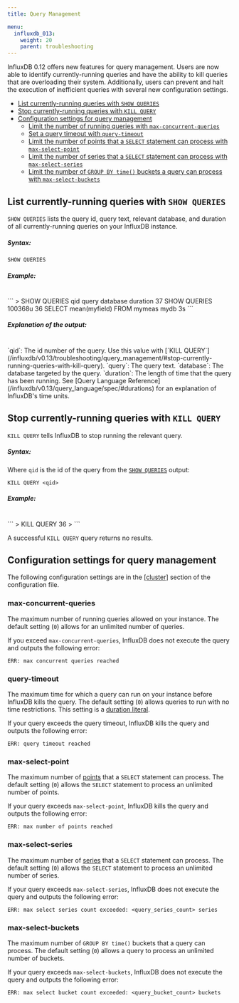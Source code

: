 ```yaml
---
title: Query Management

menu:
  influxdb_013:
    weight: 20
    parent: troubleshooting
---
```


InfluxDB 0.12 offers new features for query management.
Users are now able to identify currently-running queries and have the ability to
kill queries that are overloading their system.
Additionally, users can prevent and halt the execution of inefficient queries
with several new configuration settings.

* [List currently-running queries with `SHOW QUERIES`](/influxdb/v0.13/troubleshooting/query_management/#list-currently-running-queries-with-show-queries)
* [Stop currently-running queries with `KILL QUERY`](/influxdb/v0.13/troubleshooting/query_management/#stop-currently-running-queries-with-kill-query)
* [Configuration settings for query management](/influxdb/v0.13/troubleshooting/query_management/#configuration-settings-for-query-management)
    * [Limit the number of running queries with `max-concurrent-queries`](/influxdb/v0.13/troubleshooting/query_management/#max-concurrent-queries)
    * [Set a query timeout with `query-timeout`](/influxdb/v0.13/troubleshooting/query_management/#query-timeout)
    * [Limit the number of points that a `SELECT` statement can process with `max-select-point`](/influxdb/v0.13/troubleshooting/query_management/#max-select-point)
    * [Limit the number of series that a `SELECT` statement can process with `max-select-series`](/influxdb/v0.13/troubleshooting/query_management/#max-select-series)
    * [Limit the number of `GROUP BY time()` buckets a query can process with `max-select-buckets`](/influxdb/v0.13/troubleshooting/query_management/#max-select-buckets)

## List currently-running queries with `SHOW QUERIES`
`SHOW QUERIES` lists the query id, query text, relevant database, and duration
of all currently-running queries on your InfluxDB instance.

##### Syntax:
```
SHOW QUERIES
```

##### Example:
<br>
```
> SHOW QUERIES
qid	  query															               database		  duration
37	   SHOW QUERIES																                	  100368u
36	   SELECT mean(myfield) FROM mymeas   mydb        3s
```

##### Explanation of the output:
<br>
`qid`: The id number of the query. Use this value with [`KILL QUERY`](/influxdb/v0.13/troubleshooting/query_management/#stop-currently-running-queries-with-kill-query).  
`query`: The query text.  
`database`: The database targeted by the query.  
`duration`: The length of time that the query has been running.
See [Query Language Reference](/influxdb/v0.13/query_language/spec/#durations)
for an explanation of InfluxDB's time units.

## Stop currently-running queries with `KILL QUERY`
`KILL QUERY` tells InfluxDB to stop running the relevant query.

##### Syntax:
Where `qid` is the id of the query from the [`SHOW QUERIES`](/influxdb/v0.13/troubleshooting/query_management/#list-currently-running-queries-with-show-queries) output:
```
KILL QUERY <qid>
```

##### Example:
<br>
```
> KILL QUERY 36
>
```

A successful `KILL QUERY` query returns no results.

## Configuration settings for query management

The following configuration settings are in the
[[cluster]](/influxdb/v0.13/administration/config/#cluster) section of the
configuration file.

### max-concurrent-queries

The maximum number of running queries allowed on your instance.
The default setting (`0`) allows for an unlimited number of queries.

If you exceed `max-concurrent-queries`, InfluxDB does not execute the query and
outputs the following error:

```
ERR: max concurrent queries reached
```

### query-timeout

The maximum time for which a query can run on your instance before InfluxDB
kills the query.
The default setting (`0`) allows queries to run with no time restrictions.
This setting is a [duration literal](/influxdb/v0.13/query_language/spec/#durations).

If your query exceeds the query timeout, InfluxDB kills the query and outputs
the following error:

```
ERR: query timeout reached
```

### max-select-point

The maximum number of [points](/influxdb/v0.13/concepts/glossary/#point) that a
`SELECT` statement can process.
The default setting (`0`) allows the `SELECT` statement to process an unlimited
number of points.

If your query exceeds `max-select-point`, InfluxDB kills the query and outputs
the following error:

```
ERR: max number of points reached
```

### max-select-series

The maximum number of [series](/influxdb/v0.13/concepts/glossary/#series) that a
`SELECT` statement can process.
The default setting (`0`) allows the `SELECT` statement to process an unlimited
number of series.

If your query exceeds `max-select-series`, InfluxDB does not execute the query
and outputs the following error:

```
ERR: max select series count exceeded: <query_series_count> series
```

### max-select-buckets

The maximum number of `GROUP BY time()` buckets that a query can process.
The default setting (`0`) allows a query to process an unlimited number of
buckets.

If your query exceeds `max-select-buckets`, InfluxDB does not execute the query
and outputs the following error:

```
ERR: max select bucket count exceeded: <query_bucket_count> buckets
```
